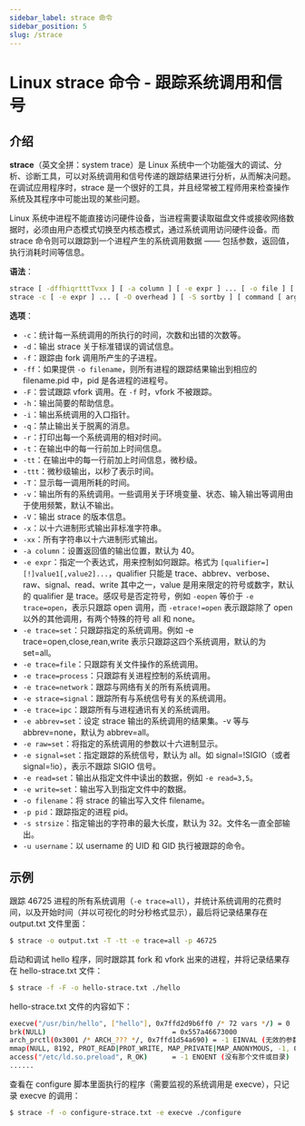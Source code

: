 ```yaml
---
sidebar_label: strace 命令
sidebar_position: 5
slug: /strace
---
```


# Linux strace 命令 - 跟踪系统调用和信号



## 介绍

**strace**（英文全拼：system trace）是 Linux 系统中一个功能强大的调试、分析、诊断工具，可以对系统调用和信号传递的跟踪结果进行分析，从而解决问题。在调试应用程序时，strace 是一个很好的工具，并且经常被工程师用来检查操作系统及其程序中可能出现的某些问题。

Linux 系统中进程不能直接访问硬件设备，当进程需要读取磁盘文件或接收网络数据时，必须由用户态模式切换至内核态模式，通过系统调用访问硬件设备。而 strace 命令则可以跟踪到一个进程产生的系统调用数据 —— 包括参数，返回值，执行消耗时间等信息。

**语法**：

```bash
strace [ -dffhiqrtttTvxx ] [ -a column ] [ -e expr ] ... [ -o file ] [ -p pid ] ... [ -s strsize ] [ -u username ] [ command [ args ... ] ]
strace -c [ -e expr ] ... [ -O overhead ] [ -S sortby ] [ command [ args ... ] ]
```

**选项**：

- `-c`：统计每一系统调用的所执行的时间，次数和出错的次数等。
- `-d`：输出 strace 关于标准错误的调试信息。
- `-f`：跟踪由 fork 调用所产生的子进程。
- `-ff`：如果提供 `-o filename`，则所有进程的跟踪结果输出到相应的 filename.pid 中，pid 是各进程的进程号。
- `-F`：尝试跟踪 vfork 调用。在 `-f` 时，vfork 不被跟踪。
- `-h`：输出简要的帮助信息。
- `-i`：输出系统调用的入口指针。
- `-q`：禁止输出关于脱离的消息。
- `-r`：打印出每一个系统调用的相对时间。
- `-t`：在输出中的每一行前加上时间信息。
- `-tt`：在输出中的每一行前加上时间信息，微秒级。
- `-ttt`：微秒级输出，以秒了表示时间。
- `-T`：显示每一调用所耗的时间。
- `-v`：输出所有的系统调用。一些调用关于环境变量、状态、输入输出等调用由于使用频繁，默认不输出。
- `-V`：输出 strace 的版本信息。
- `-x`：以十六进制形式输出非标准字符串。
- `-xx`：所有字符串以十六进制形式输出。
- `-a column`：设置返回值的输出位置，默认为 40。
- `-e expr`：指定一个表达式，用来控制如何跟踪。格式为 `[qualifier=][!]value1[,value2]...`，qualifier 只能是 trace、abbrev、verbose、raw、signal、read、write 其中之一，value 是用来限定的符号或数字，默认的 qualifier 是 trace。感叹号是否定符号，例如 `-eopen` 等价于 `-e trace=open`，表示只跟踪 open 调用，而 `-etrace!=open` 表示跟踪除了 open 以外的其他调用，有两个特殊的符号 all 和 none。
- `-e trace=set`：只跟踪指定的系统调用。例如 -e trace=open,close,rean,write 表示只跟踪这四个系统调用，默认的为 set=all。
- `-e trace=file`：只跟踪有关文件操作的系统调用。
- `-e trace=process`：只跟踪有关进程控制的系统调用。
- `-e trace=network`：跟踪与网络有关的所有系统调用。
- `-e strace=signal`：跟踪所有与系统信号有关的系统调用。
- `-e trace=ipc`：跟踪所有与进程通讯有关的系统调用。
- `-e abbrev=set`：设定 strace 输出的系统调用的结果集。-v 等与 abbrev=none，默认为 abbrev=all。
- `-e raw=set`：将指定的系统调用的参数以十六进制显示。
- `-e signal=set`：指定跟踪的系统信号，默认为 all。如 signal=!SIGIO（或者 signal=!io），表示不跟踪 SIGIO 信号。
- `-e read=set`：输出从指定文件中读出的数据，例如 `-e read=3,5`。
- `-e write=set`：输出写入到指定文件中的数据。
- `-o filename`：将 strace 的输出写入文件 filename。
- `-p pid`：跟踪指定的进程 pid。
- `-s strsize`：指定输出的字符串的最大长度，默认为 32。文件名一直全部输出。
- `-u username`：以 username 的 UID 和 GID 执行被跟踪的命令。



## 示例

跟踪 46725 进程的所有系统调用（`-e trace=all`），并统计系统调用的花费时间，以及开始时间（并以可视化的时分秒格式显示），最后将记录结果存在 output.txt 文件里面：

```bash
$ strace -o output.txt -T -tt -e trace=all -p 46725
```

启动和调试 hello 程序，同时跟踪其 fork 和 vfork 出来的进程，并将记录结果存在 hello-strace.txt 文件：

```bash
$ strace -f -F -o hello-strace.txt ./hello
```

hello-strace.txt 文件的内容如下：

```bash showLineNumbers
execve("/usr/bin/hello", ["hello"], 0x7ffd2d9b6ff0 /* 72 vars */) = 0
brk(NULL)                               = 0x557a46673000
arch_prctl(0x3001 /* ARCH_??? */, 0x7ffd1d54a690) = -1 EINVAL (无效的参数)
mmap(NULL, 8192, PROT_READ|PROT_WRITE, MAP_PRIVATE|MAP_ANONYMOUS, -1, 0) = 0x7fe67e2b7000
access("/etc/ld.so.preload", R_OK)      = -1 ENOENT (没有那个文件或目录)
......
```

查看在 configure 脚本里面执行的程序（需要监视的系统调用是 execve），只记录 execve 的调用：

```bash
$ strace -f -o configure-strace.txt -e execve ./configure
```

